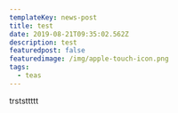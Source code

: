 ```yaml
---
templateKey: news-post
title: test
date: 2019-08-21T09:35:02.562Z
description: test
featuredpost: false
featuredimage: /img/apple-touch-icon.png
tags:
  - teas
---
```

trststtttt
